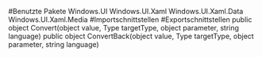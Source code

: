 #Benutzte Pakete
Windows.UI
Windows.UI.Xaml
Windows.UI.Xaml.Data
Windows.UI.Xaml.Media
#Importschnittstellen
#Exportschnittstellen
public object Convert(object value, Type targetType, object parameter, string language)
public object ConvertBack(object value, Type targetType, object parameter, string language)
